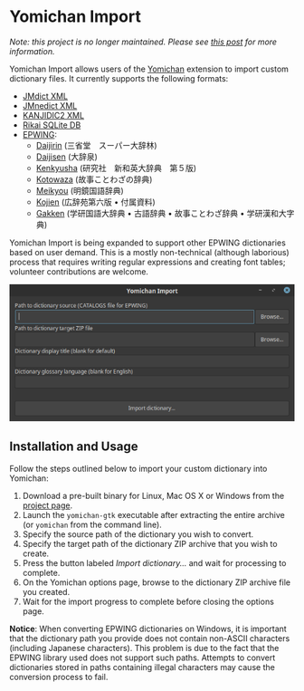 # Yomichan Import

*Note: this project is no longer maintained. Please see [this
post](https://foosoft.net/posts/sunsetting-the-yomichan-project/) for more information.*

Yomichan Import allows users of the [Yomichan](https://foosoft.net/projects/yomichan) extension to import custom
dictionary files. It currently supports the following formats:

*   [JMdict XML](http://www.edrdg.org/jmdict/edict_doc.html)
*   [JMnedict XML](http://www.edrdg.org/enamdict/enamdict_doc.html)
*   [KANJIDIC2 XML](http://www.edrdg.org/kanjidic/kanjd2index.html)
*   [Rikai SQLite DB](https://www.polarcloud.com/getrcx/)
*   [EPWING](https://ja.wikipedia.org/wiki/EPWING):
    *   [Daijirin](https://en.wikipedia.org/wiki/Daijirin) (三省堂　スーパー大辞林)
    *   [Daijisen](https://en.wikipedia.org/wiki/Daijisen) (大辞泉)
    *   [Kenkyusha](https://en.wikipedia.org/wiki/Kenky%C5%ABsha%27s_New_Japanese-English_Dictionary) (研究社　新和英大辞典　第５版)
    *   [Kotowaza](http://www.web-nihongo.com/wn/dictionary/dic_21/d-index.html) (故事ことわざの辞典)
    *   [Meikyou](https://ja.wikipedia.org/wiki/%E6%98%8E%E9%8F%A1%E5%9B%BD%E8%AA%9E%E8%BE%9E%E5%85%B8) (明鏡国語辞典)
    *   [Kojien](https://ja.wikipedia.org/wiki/%E5%BA%83%E8%BE%9E%E8%8B%91) (広辞苑第六版 &bull; 付属資料)
    *   [Gakken](https://ja.wikipedia.org/wiki/%E5%AD%A6%E7%A0%94%E3%83%9B%E3%83%BC%E3%83%AB%E3%83%87%E3%82%A3%E3%83%B3%E3%82%B0%E3%82%B9) (学研国語大辞典 &bull; 古語辞典 &bull; 故事ことわざ辞典 &bull; 学研漢和大字典)

Yomichan Import is being expanded to support other EPWING dictionaries based on user demand. This is a mostly
non-technical (although laborious) process that requires writing regular expressions and creating font tables; volunteer
contributions are welcome.

![](img/import.png)

## Installation and Usage

Follow the steps outlined below to import your custom dictionary into Yomichan:

1.  Download a pre-built binary for Linux, Mac OS X or Windows from the [project
    page](https://github.com/FooSoft/yomichan-import/releases).
2.  Launch the `yomichan-gtk` executable after extracting the entire archive (or `yomichan` from the command line).
3.  Specify the source path of the dictionary you wish to convert.
4.  Specify the target path of the dictionary ZIP archive that you wish to create.
5.  Press the button labeled *Import dictionary...* and wait for processing to complete.
6.  On the Yomichan options page, browse to the dictionary ZIP archive file you created.
7.  Wait for the import progress to complete before closing the options page.

**Notice**: When converting EPWING dictionaries on Windows, it is important that the dictionary path you provide does
not contain non-ASCII characters (including Japanese characters). This problem is due to the fact that the EPWING
library used does not support such paths. Attempts to convert dictionaries stored in paths containing illegal characters
may cause the conversion process to fail.
